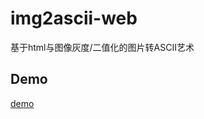 # img2ascii-web
基于html与图像灰度/二值化的图片转ASCII艺术

## Demo
[demo](https://ldcivan.github.io/img2ascii-web/)
